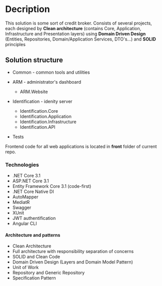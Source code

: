 # Decription
This solution is some sort of credit broker.
Consists of several projects, each designed by **Clean architecture** (contains Core, Application, Infrastructure and Presentation layers)
using **Domain Driven Design** (Entities, Repositories, Domain/Application Services, DTO's...) and **SOLID** principles

## Solution structure
* Common - common tools and utilities

* ARM - administrator's dashboard
    * ARM.Website
    
* Identification - idenity server   
    * Identification.Core    
    * Identification.Application
	* Identification.Infrastructure
	* Identification.API
	
* Tests	

Frontend code for all web applications is located in **front** folder of current repo. 

### Technologies
* .NET Core 3.1
* ASP.NET Core 3.1
* Entity Framework Core 3.1 (code-first)
* .NET Core Native DI
* AutoMapper
* MediatR
* Swagger
* XUnit
* JWT authentification
* Angular CLI

#### Architecture and patterns
* Clean Architecture
* Full architecture with responsibility separation of concerns
* SOLID and Clean Code
* Domain Driven Design (Layers and Domain Model Pattern)
* Unit of Work
* Repository and Generic Repository
* Specification Pattern

